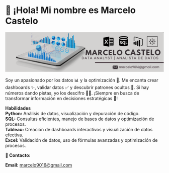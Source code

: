 <h1>👋 ¡Hola! Mi nombre es Marcelo Castelo</h1>

![mi Banner](https://github.com/marcelo9016/marcelo9016/blob/main/marcelo.png)



Soy un apasionado por los datos 📊 y la optimización 🔧. Me encanta crear dashboards ✨, validar datos ✅ y descubrir patrones ocultos 🔎. Si hay números dando pistas, yo los descifro 🕵️‍♂️. ¡Siempre en busca de transformar información en decisiones estratégicas 🚀!

**Habilidades**  
**Python:** Análisis de datos, visualización y depuración de código.  
**SQL:** Consultas eficientes, manejo de bases de datos y optimización de procesos.  
**Tableau:** Creación de dashboards interactivos y visualización de datos efectiva.  
**Excel:** Validación de datos, uso de fórmulas avanzadas y optimización de procesos.  

**📩 Contacto:**

**Email:** marcelo9016@gmail.com

